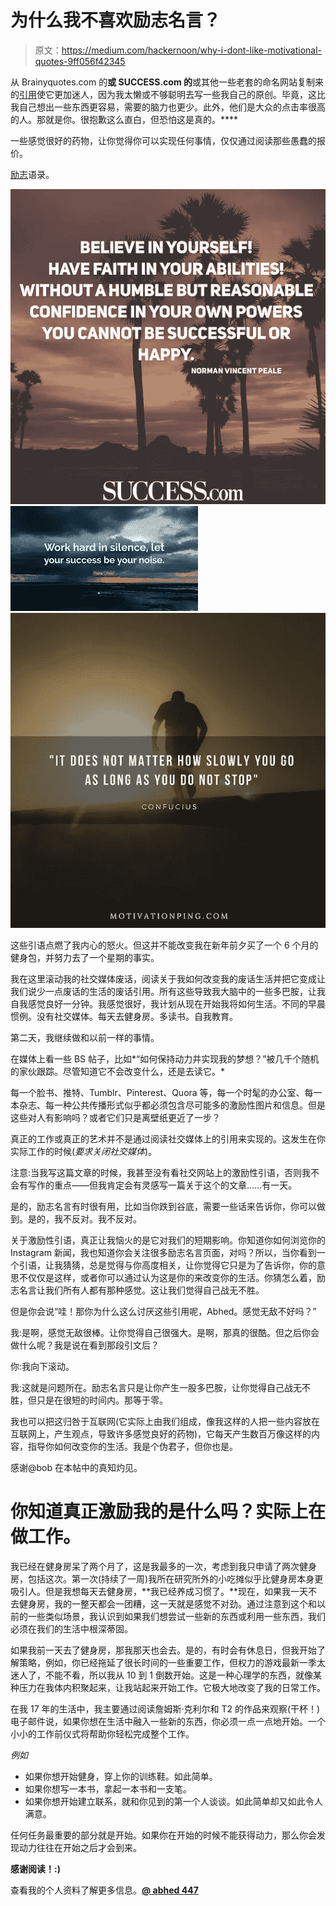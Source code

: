 # 为什么我不喜欢励志名言？

> 原文：<https://medium.com/hackernoon/why-i-dont-like-motivational-quotes-9ff056f42345>

从 Brainyquotes.com 的**或 SUCCESS.com 的**或其他一些老套的命名网站复制来的[引用](https://hackernoon.com/tagged/quote)使它更加迷人，因为我太懒或不够聪明去写一些我自己的原创。毕竟，这比我自己想出一些东西更容易，需要的脑力也更少。此外，他们是大众的点击率很高的人。那就是你。很抱歉这么直白，但恐怕这是真的。****

一些感觉很好的药物，让你觉得你可以实现任何事情，仅仅通过阅读那些愚蠢的报价。

[励志](https://hackernoon.com/tagged/motivational)语录。

![](img/43e970ce8eed8bfa4c136a3136afb376.png)![](img/12ee67c043d5301d7bc72883e898c851.png)![](img/e51c796ad0b075411a66c6ece8995d01.png)

这些引语点燃了我内心的怒火。但这并不能改变我在新年前夕买了一个 6 个月的健身包，并努力去了一个星期的事实。

我在这里滚动我的社交媒体废话，阅读关于我如何改变我的废话生活并把它变成让我们说少一点废话的生活的废话引用。所有这些导致我大脑中的一些多巴胺，让我自我感觉良好一分钟。我感觉很好，我计划从现在开始我将如何生活。不同的早晨惯例。没有社交媒体。每天去健身房。多读书。自我教育。

第二天，我继续做和以前一样的事情。

在媒体上看一些 BS 帖子，比如*“如何保持动力并实现我的梦想？”被几千个随机的家伙跟踪。尽管知道它不会改变什么，还是去读它。*

每一个脸书、推特、Tumblr、Pinterest、Quora 等，每一个时髦的办公室、每一本杂志、每一种公共传播形式似乎都必须包含尽可能多的激励性图片和信息。但是这些对人有影响吗？或者它们只是离壁纸更近了一步？

真正的工作或真正的艺术并不是通过阅读社交媒体上的引用来实现的。这发生在你实际工作的时候(*要求关闭社交媒体*)。

注意:当我写这篇文章的时候，我甚至没有看社交网站上的激励性引语，否则我不会有写作的重点——但我肯定会有灵感写一篇关于这个的文章……有一天。

是的，励志名言有时很有用，比如当你跌到谷底，需要一些话来告诉你，你可以做到。是的，我不反对。我不反对。

关于激励性引语，真正让我恼火的是它对我们的短期影响。你知道你如何浏览你的 Instagram 新闻，我也知道你会关注很多励志名言页面，对吗？所以，当你看到一个引语，让我猜猜，总是觉得与你高度相关，让你觉得它只是为了告诉你，你的意思不仅仅是这样，或者你可以通过认为这是你的来改变你的生活。你猜怎么着，励志名言让我们所有人都有那种感觉。这让我们觉得自己战无不胜。

但是你会说“哇！那你为什么这么讨厌这些引用呢，Abhed。感觉无敌不好吗？”

我:是啊，感觉无敌很棒。让你觉得自己很强大。是啊，那真的很酷。但之后你会做什么呢？我是说在看到那段引文后？

你:我向下滚动。

我:这就是问题所在。励志名言只是让你产生一股多巴胺，让你觉得自己战无不胜，但只是在很短的时间内。那等于零。

我也可以把这归咎于互联网(它实际上由我们组成，像我这样的人把一些内容放在互联网上，产生观点，导致许多感觉良好的药物)，它每天产生数百万像这样的内容，指导你如何改变你的生活。我是个伪君子，但你也是。

感谢@bob 在本帖中的真知灼见。

# **你知道真正激励我的是什么吗？实际上在做工作。**

我已经在健身房呆了两个月了，这是我最多的一次，考虑到我只申请了两次健身房，包括这次。第一次(持续了一周)我所在研究所外的小吃摊似乎比健身房本身更吸引人。但是我想每天去健身房，**我已经养成习惯了。**现在，如果我一天不去健身房，我的一整天都会一团糟，这一天就是感觉不对劲。通过注意到这个和以前的一些类似场景，我认识到如果我们想尝试一些新的东西或利用一些东西，我们必须在我们的生活中根深蒂固。

如果我前一天去了健身房，那我那天也会去。是的，有时会有休息日，但我开始了解策略，例如，你已经拖延了很长时间的一些重要工作，但权力的游戏最新一季太迷人了，不能不看，所以我从 10 到 1 倒数开始。这是一种心理学的东西，就像某种压力在我体内积聚起来，让我站起来开始工作。它极大地改变了我的日常工作。

在我 17 年的生活中，我主要通过阅读詹姆斯·克利尔和 T2 的作品来观察(干杯！)电子邮件说，如果你想在生活中融入一些新的东西，你必须一点一点地开始。一个小小的工作前仪式将帮助你轻松完成整个工作。

*例如*

*   如果你想开始健身，穿上你的训练鞋。如此简单。
*   如果你想写一本书，拿起一本书和一支笔。
*   如果你想开始建立联系，就和你见到的第一个人谈谈。如此简单却又如此令人满意。

任何任务最重要的部分就是开始。如果你在开始的时候不能获得动力，那么你会发现动力往往在开始之后才会到来。

**感谢阅读！:)**

查看我的个人资料了解更多信息。[**@ abhed 447**](/@abhed447)